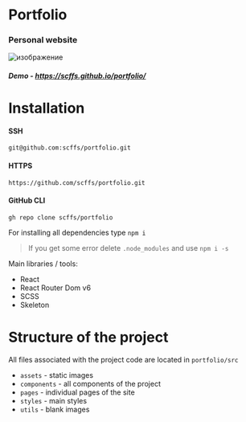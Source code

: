 # Portfolio
### Personal website

![изображение](https://user-images.githubusercontent.com/67464545/216356309-7385f8c4-238d-49b8-aec0-86a31e4c4ece.png)

##### Demo - https://scffs.github.io/portfolio/

# Installation

#### SSH
```
git@github.com:scffs/portfolio.git
```
#### HTTPS
```
https://github.com/scffs/portfolio.git
```
#### GitHub CLI
```
gh repo clone scffs/portfolio
```
For installing all dependencies type `npm i`
> If you get some error delete `.node_modules` and use `npm i -s`

Main libraries / tools:
+ React
+ React Router Dom v6
+ SCSS
+ Skeleton

# Structure of the project
All files associated with the project code are located in `portfolio/src`
+ `assets` - static images
+ `components` - all components of the project
+ `pages` - individual pages of the site
+ `styles` - main styles
+ `utils` - blank images
